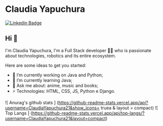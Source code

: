 # Claudia Yapuchura

[![Linkedin Badge](https://img.shields.io/badge/-claudiayapuchura21-blue?style=flat-square&logo=Linkedin&logoColor=white&link=https://www.linkedin.com/in/claudia-yapuchura-saire/)](https://www.linkedin.com/in/claudia-yapuchura-saire//)
## Hi 👋
I'm Claudia Yapuchura, I'm a Full Stack developer 👨‍💻 who is passionate about technologies, robotics and its entire ecosystem. 

<!--
**ClaudiaYapuchura21/ClaudiaYapuchura21** is a ✨ _special_ ✨ repository because its `README.md` (this file) appears on your GitHub profile.
-->

Here are some ideas to get you started:

- 🔭 I’m currently working on Java and Python;
- 🌱 I’m currently learning Java; 
- 💬 Ask me about: anime, music and books;
- ⚡ Technologies: HTML, CSS, JS, Python e Django.

![ Anurag's github stats ] (https://github-readme-stats.vercel.app/api?username=ClaudiaYapuchura21&show_icons= truea & layout = compact)
![ Top Langs ] (https://github-readme-stats.vercel.app/api/top-langs/?username=ClaudiaYapuchura21&layout=compact)

